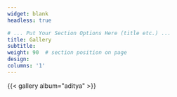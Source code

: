 ```yaml
---
widget: blank
headless: true

# ... Put Your Section Options Here (title etc.) ...
title: Gallery
subtitle:
weight: 90  # section position on page
design:
columns: '1'
---
```


{{< gallery album="aditya" >}} 

